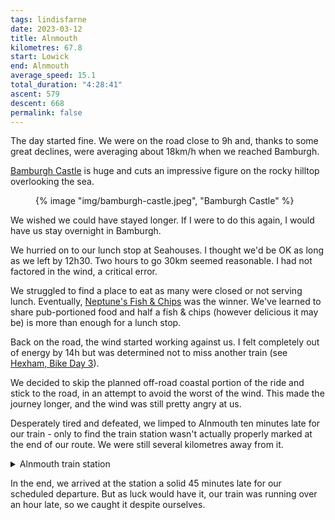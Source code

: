 ```yaml
---
tags: lindisfarne
date: 2023-03-12
title: Alnmouth
kilometres: 67.8
start: Lowick
end: Alnmouth
average_speed: 15.1
total_duration: "4:28:41"
ascent: 579
descent: 668
permalink: false
---
```


The day started fine. We were on the road close to 9h and, thanks to some great declines, were averaging about 18km/h when we reached Bamburgh.

[Bamburgh Castle](https://www.bamburghcastle.com) is huge and cuts an impressive figure on the rocky hilltop overlooking the sea.

<figure>
{% image "img/bamburgh-castle.jpeg", "Bamburgh Castle" %}
</figure>

We wished we could have stayed longer. If I were to do this again, I would have us stay overnight in Bamburgh.

We hurried on to our lunch stop at Seahouses. I thought we'd be OK as long as we left by 12h30. Two hours to go 30km seemed reasonable. I had not factored in the wind, a critical error.

We struggled to find a place to eat as many were closed or not serving lunch. Eventually, [Neptune's Fish & Chips](https://maps.app.goo.gl/3qVw97fMzhbxDyn9A) was the winner. We've learned to share pub-portioned food and half a fish & chips (however delicious it may be) is more than enough for a lunch stop.

Back on the road, the wind started working against us. I felt completely out of energy by 14h but was determined not to miss another train (see [Hexham, Bike Day 3](./trips/hexham/#bike-day-3)).

We decided to skip the planned off-road coastal portion of the ride and stick to the road, in an attempt to avoid the worst of the wind. This made the journey longer, and the wind was still pretty angry at us.

Desperately tired and defeated, we limped to Alnmouth ten minutes late for our train - only to find the train station wasn't actually properly marked at the end of our route. We were still several kilometres away from it.

<details class="stack">
<summary>Alnmouth train station</summary>

Alnmouth train station is actually in Hipsburn, 1.6 km west of the Alnmouth city centre. The reason is probably due to the location of Alnmouth which is surrounded by the Aln River.

</details>

In the end, we arrived at the station a solid 45 minutes late for our scheduled departure. But as luck would have it, our train was running over an hour late, so we caught it despite ourselves.
